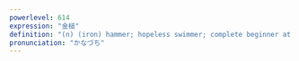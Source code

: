 ```yaml
---
powerlevel: 614
expression: "金槌"
definition: "(n) (iron) hammer; hopeless swimmer; complete beginner at swimming; (P)"
pronunciation: "かなづち"
---
```

